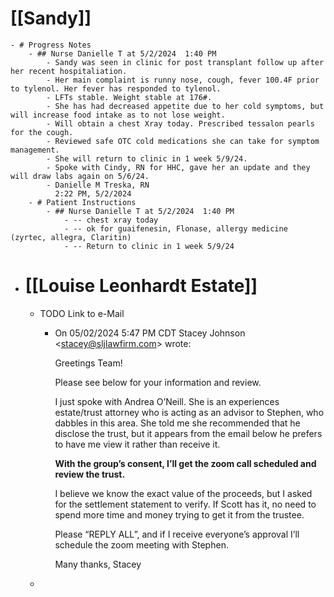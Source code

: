 # [[Sandy]]
	- # Progress Notes
		- ## Nurse Danielle T at 5/2/2024  1:40 PM
			- Sandy was seen in clinic for post transplant follow up after her recent hospitaliation.
			- Her main complaint is runny nose, cough, fever 100.4F prior to tylenol. Her fever has responded to tylenol.
			- LFTs stable. Weight stable at 176#.
			- She has had decreased appetite due to her cold symptoms, but will increase food intake as to not lose weight.
			- Will obtain a chest Xray today. Prescribed tessalon pearls for the cough.
			- Reviewed safe OTC cold medications she can take for symptom management.
			- She will return to clinic in 1 week 5/9/24.
			- Spoke with Cindy, RN for HHC, gave her an update and they will draw labs again on 5/6/24.
			- Danielle M Treska, RN
			  2:22 PM, 5/2/2024
		- # Patient Instructions
			- ## Nurse Danielle T at 5/2/2024  1:40 PM
				- -- chest xray today
				- -- ok for guaifenesin, Flonase, allergy medicine (zyrtec, allegra, Claritin)
				- -- Return to clinic in 1 week 5/9/24
- # [[Louise Leonhardt Estate]]
	- TODO Link to e-Mail
		- On 05/02/2024 5:47 PM CDT Stacey Johnson <[stacey@sljlawfirm.com](mailto:stacey@sljlawfirm.com)> wrote:
		  
		  Greetings Team!
		  
		  Please see below for your information and review.
		  
		  I just spoke with Andrea O’Neill. She is an experiences estate/trust attorney who is acting as an advisor to Stephen, who dabbles in this area. She told me she recommended that he disclose the trust, but it appears from the email below he prefers to have me view it rather than receive it.
		  
		  **With the group’s consent, I’ll get the zoom call scheduled and review the trust.**
		  
		  I believe we know the exact value of the proceeds, but I asked for the settlement statement to verify. If Scott has it, no need to spend more time and money trying to get it from the trustee.
		  
		  Please “REPLY ALL”, and if I receive everyone’s approval I’ll schedule the zoom meeting with Stephen.
		  
		  Many thanks,
		  Stacey
	-